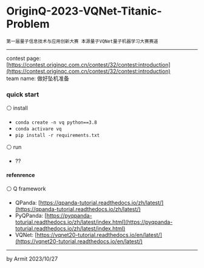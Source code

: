 # OriginQ-2023-VQNet-Titanic-Problem

    第一届量子信息技术与应用创新大赛 本源量子VQNet量子机器学习大赛赛道

----

contest page: [https://contest.originqc.com.cn/contest/32/contest:introduction](https://contest.originqc.com.cn/contest/32/contest:introduction)  
team name: 做好坠机准备  


### quick start

⚪ install

- `conda create -n vq python==3.8`
- `conda activare vq`
- `pip install -r requirements.txt`

⚪ run

- ??


#### refenrence

⚪ Q framework

- QPanda: [https://qpanda-tutorial.readthedocs.io/zh/latest/](https://qpanda-tutorial.readthedocs.io/zh/latest/)
- PyQPanda: [https://pyqpanda-toturial.readthedocs.io/zh/latest/index.html](https://pyqpanda-toturial.readthedocs.io/zh/latest/index.html)
- VQNet: [https://vqnet20-tutorial.readthedocs.io/en/latest/](https://vqnet20-tutorial.readthedocs.io/en/latest/)

----
by Armit
2023/10/27
